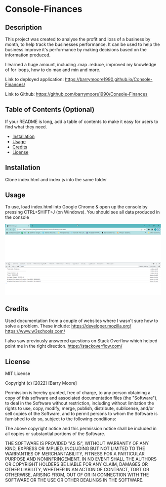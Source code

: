 # Console-Finances

## Description

This project was created to analyse the profit and loss of a business by month, to help track the businesses performance. It can be used to help the business improve it's performance by making decisions based on the information produced.

I learned a huge amount, including .map .reduce, improved my knowledge of for loops, how to do max and min and more.

Link to deployed application: https://barrymoore1990.github.io/Console-Finances/

Link to Github: https://github.com/barrymoore1990/Console-Finances

## Table of Contents (Optional)

If your README is long, add a table of contents to make it easy for users to find what they need.

- [Installation](#installation)
- [Usage](#usage)
- [Credits](#credits)
- [License](#license)

## Installation

Clone index.html and index.js into the same folder

## Usage

To use, load index.html into Google Chrome & open up the console by pressing CTRL+SHIFT+J (on Windows). You should see all data produced in the console

![Alt text](images/Screenshot.png)

## Credits

Used documentation from a couple of websites where I wasn't sure how to solve a problem. These include:
https://developer.mozilla.org/
https://www.w3schools.com/

I also saw previously answered questions on Stack Overflow which helped point me in the right direction.
https://stackoverflow.com/

## License

MIT License

Copyright (c) [2022] [Barry Moore]

Permission is hereby granted, free of charge, to any person obtaining a copy
of this software and associated documentation files (the "Software"), to deal
in the Software without restriction, including without limitation the rights
to use, copy, modify, merge, publish, distribute, sublicense, and/or sell
copies of the Software, and to permit persons to whom the Software is
furnished to do so, subject to the following conditions:

The above copyright notice and this permission notice shall be included in all
copies or substantial portions of the Software.

THE SOFTWARE IS PROVIDED "AS IS", WITHOUT WARRANTY OF ANY KIND, EXPRESS OR
IMPLIED, INCLUDING BUT NOT LIMITED TO THE WARRANTIES OF MERCHANTABILITY,
FITNESS FOR A PARTICULAR PURPOSE AND NONINFRINGEMENT. IN NO EVENT SHALL THE
AUTHORS OR COPYRIGHT HOLDERS BE LIABLE FOR ANY CLAIM, DAMAGES OR OTHER
LIABILITY, WHETHER IN AN ACTION OF CONTRACT, TORT OR OTHERWISE, ARISING FROM,
OUT OF OR IN CONNECTION WITH THE SOFTWARE OR THE USE OR OTHER DEALINGS IN THE
SOFTWARE.
